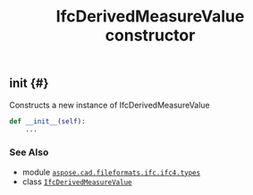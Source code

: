 ﻿---
title: IfcDerivedMeasureValue constructor
second_title: Aspose.CAD for Python via .NET API References
description: 
type: docs
weight: 10
url: /python-net/aspose.cad.fileformats.ifc.ifc4.types/ifcderivedmeasurevalue/__init__/
is_root: false
---

## __init__ {#}

Constructs a new instance of IfcDerivedMeasureValue



```python
def __init__(self):
    ...
```





### See Also
* module [`aspose.cad.fileformats.ifc.ifc4.types`](../../)
* class [`IfcDerivedMeasureValue`](/cad/python-net/aspose.cad.fileformats.ifc.ifc4.types/ifcderivedmeasurevalue)
